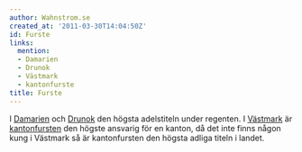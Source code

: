 ```yaml
---
author: Wahnstrom.se
created_at: '2011-03-30T14:04:50Z'
id: Furste
links:
  mention:
  - Damarien
  - Drunok
  - Västmark
  - kantonfurste
title: Furste
---
```


I [Damarien] och [Drunok] den högsta adelstiteln under regenten. I [Västmark] är [kantonfursten] den
högste ansvarig för en kanton, då det inte finns någon kung i Västmark så är kantonfursten den
högsta adliga titeln i landet.

  [Damarien]: Damarien
  [Drunok]: Drunok
  [Västmark]: Västmark
  [kantonfursten]: kantonfurste